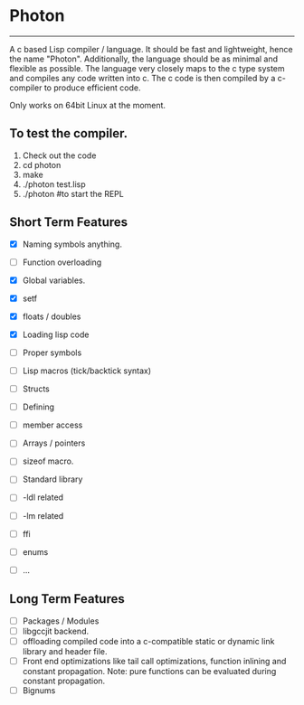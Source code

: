 # Photon
---------
A c based Lisp compiler / language. It should be fast and lightweight, hence the name "Photon". Additionally, the language should be as minimal and flexible as possible. The language very closely maps to the c type system and compiles any code written into c. The c code is then compiled by a c-compiler to produce efficient code.

Only works on 64bit Linux at the moment.

To test the compiler.
---------------------

1. Check out the code
2. cd photon
3. make
4. ./photon test.lisp
5. ./photon \#to start the REPL

Short Term Features
--------
* [x] Naming symbols anything.
* [ ] Function overloading
* [x] Global variables.
* [x] setf
* [x] floats / doubles
* [x] Loading lisp code
* [ ] Proper symbols
* [ ] Lisp macros (tick/backtick syntax)
* [ ] Structs
 * [ ] Defining
 * [ ] member access
* [ ] Arrays / pointers
* [ ] sizeof macro.
* [ ] Standard library
 * [ ] -ldl related
 * [ ] -lm related
* [ ] ffi
* [ ] enums
* [ ] ...


Long Term Features
---------
* [ ] Packages / Modules
* [ ] libgccjit backend.
* [ ] offloading compiled code into a c-compatible static or dynamic link library and header file.
* [ ] Front end optimizations like tail call optimizations, function inlining and constant propagation. Note: pure functions can be evaluated during constant propagation.
* [ ] Bignums
